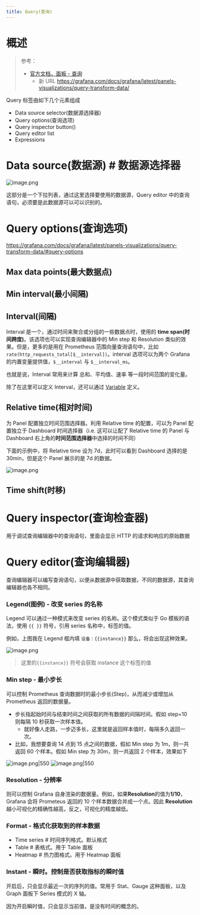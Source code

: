 ```yaml
---
title: Query(查询)
---
```


# 概述

> 参考：
>
> - [官方文档，面板 - 查询](https://grafana.com/docs/grafana/latest/panels/queries)
>   - 新 URL https://grafana.com/docs/grafana/latest/panels-visualizations/query-transform-data/

Query 标签由如下几个元素组成

- Data source selector(数据源选择器)
- Query options(查询选项)
- Query inspector button()
- Query editor list
- Expressions

# Data source(数据源) # 数据源选择器

![image.png](https://notes-learning.oss-cn-beijing.aliyuncs.com/grafana/dashboard/1636275083307-1fa893ed-814b-434d-9e51-e2c6499c6f45.png)

这部分是一个下拉列表，通过这里选择要使用的数据源，Query editor 中的查询语句，必须要是此数据源可以可以识别的。

# Query options(查询选项)

https://grafana.com/docs/grafana/latest/panels-visualizations/query-transform-data/#query-options

## Max data points(最大数据点)

## Min interval(最小间隔)

## Interval(间隔)

Interval 是一个，通过时间来聚合或分组的一些数据点时，使用的 **time span(时间跨度)**。该选项也可以实现查询编辑器中的 Min step 和 Resolution 类似的效果。但是，更多的是用在 Prometheus 范围向量查询语句中，比如 `rate(http_requests_total[$__interval])`。interval 选项可以为两个 Grafana 的内置变量提供值，`$__interval` 与 `$__interval_ms`。

也就是说，Interval 常用来计算 总和、平均值、速率 等一段时间范围的变化量。

除了在这里可以定义 Interval，还可以通过 [Variable](/docs/6.可观测性/Grafana/Dashboard/Variable.md) 定义。

## Relative time(相对时间)

为 Panel 配置独立时间范围选择器。利用 Relative time 的配置，可以为 Panel 配置独立于 Dashboard 时间选择器（i.e. 这可以让配了 Relative time 的 Panel 与 Dashboard 右上角的**时间范围选择器**中选择的时间不同）

下面的示例中，将 Relative time 设为 7d，此时可以看到 Dashboard 选择的是 30min，但是这个 Panel 展示的是 7d 的数据。

![image.png](https://notes-learning.oss-cn-beijing.aliyuncs.com/grafana/dashboard/202408021344061.png)

## Time shift(时移)

# Query inspector(查询检查器)

用于调试查询编辑器中的查询语句，里面会显示 HTTP 的请求和响应的原始数据

# Query editor(查询编辑器)

查询编辑器可以编写查询语句，以便从数据源中获取数据，不同的数据源，其查询编辑器也各不相同。

### Legend(图例) - 改变 series 的名称

Legend 可以通过一种模式来改变 series 的名称。这个模式类似于 Go 模板的语法，使用 `{{ }}` 符号，引用 series 名称中，标签的值。

例如，上图我在 Legend 框内填 `设备：{{instance}}` 那么，将会出现这种效果。

![image.png](https://notes-learning.oss-cn-beijing.aliyuncs.com/grafana/dashboard/1636266519763-257b682f-43aa-42aa-ae64-4dc0dd9df523.png)

> 这里的`{{instance}}` 符号会获取 instance 这个标签的值

### Min step - 最小步长

可以控制 Prometheus 查询数据时的最小步长(Step)，从而减少或增加从 Prometheus 返回的数据量。

- 步长指起始时间与结束时间之间获取的所有数据的间隔时间。假如 step=10 则每隔 10 秒获取一次样本值。
  - 就好像人走路，一步迈多长，这里就是返回样本值时，每隔多久返回一次。
- 比如，我想要查询 14 点到 15 点之间的数据，假如 Min step 为 1m，则一共返回 60 个样本。假如 Min step 为 30m，则一共返回 2 个样本，效果如下

![image.png|550](https://notes-learning.oss-cn-beijing.aliyuncs.com/grafana/dashboard/1636273461647-2dbebd5e-b5ca-47d8-a23e-07d4e0d72ebe.png) ![image.png|550](https://notes-learning.oss-cn-beijing.aliyuncs.com/grafana/dashboard/1636273507618-65072c3a-f3bd-46c9-aa79-979c6bf388b8.png)

### Resolution - 分辨率

则可以控制 Grafana 自身渲染的数据量。例如，如果**Resolution**的值为**1/10**，Grafana 会将 Prometeus 返回的 10 个样本数据合并成一个点。因此 **Resolution**越小可视化的精确性越高，反之，可视化的精度越低。

### Format - 格式化获取到的样本数据

- Time series # 时间序列格式。默认格式
- Table # 表格式。用于 Table 面板
- Heatmap # 热力图格式。用于 Heatmap 面板

### Instant - 瞬时。控制是否获取指标的瞬时值

开启后，只会显示最近一次的序列的值。常用于 Stat、Gauge 这种面板，以及 Graph 面板下 Series 模式的 X 轴。

因为开启瞬时值，只会显示当前值，是没有时间的概念的。
